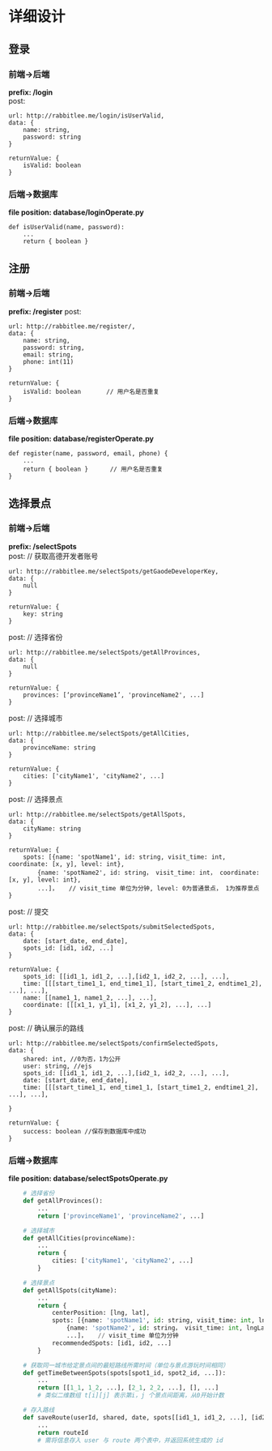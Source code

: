 # 详细设计

## 登录
### 前端->后端
**prefix: /login**  
post:   

    url: http://rabbitlee.me/login/isUserValid,
    data: {
        name: string,
        password: string
    }

    returnValue: {
        isValid: boolean
    }

### 后端->数据库
**file position: database/loginOperate.py**  

    def isUserValid(name, password):
        ...
        return { boolean }


## 注册
### 前端->后端
**prefix: /register**
post:

    url: http://rabbitlee.me/register/,
    data: {
        name: string,
        password: string,
        email: string,
        phone: int(11)
    }

    returnValue: {
        isValid: boolean       // 用户名是否重复
    }

### 后端->数据库
**file position: database/registerOperate.py**

    def register(name, password, email, phone) {
        ...
        return { boolean }      // 用户名是否重复
    }


## 选择景点
### 前端->后端
**prefix: /selectSpots**  
post: //  获取高德开发者账号

    url: http://rabbitlee.me/selectSpots/getGaodeDeveloperKey,
    data: {
        null
    }

    returnValue: {
        key: string
    }

post: // 选择省份

    url: http://rabbitlee.me/selectSpots/getAllProvinces,
    data: {
        null
    }

    returnValue: {
        provinces: [‘provinceName1’, 'provinceName2', ...]
    }

post: // 选择城市

    url: http://rabbitlee.me/selectSpots/getAllCities,
    data: {
        provinceName: string
    }

    returnValue: {
        cities: ['cityName1', 'cityName2', ...]
    }

post: // 选择景点

    url: http://rabbitlee.me/selectSpots/getAllSpots,
    data: {
        cityName: string
    }

    returnValue: {
        spots: [{name: 'spotName1', id: string, visit_time: int, coordinate: [x, y], level: int},
            {name: 'spotName2', id: string， visit_time: int， coordinate: [x, y], level: int},
            ...]，   // visit_time 单位为分钟, level: 0为普通景点， 1为推荐景点
    }

post: // 提交

    url: http://rabbitlee.me/selectSpots/submitSelectedSpots,
    data: {
        date: [start_date, end_date],
        spots_id: [id1, id2, ...]
    }

    returnValue: {
        spots_id: [[id1_1, id1_2, ...],[id2_1, id2_2, ...], ...],
        time: [[[start_time1_1, end_time1_1], [start_time1_2, endtime1_2], ...], ...],
        name: [[name1_1, name1_2, ...], ...],
        coordinate: [[[x1_1, y1_1], [x1_2, y1_2], ...], ...]        
    }

post: // 确认展示的路线

    url: http://rabbitlee.me/selectSpots/confirmSelectedSpots,
    data: {
        shared: int, //0为否，1为公开
        user: string, //ejs
        spots_id: [[id1_1, id1_2, ...],[id2_1, id2_2, ...], ...],
        date: [start_date, end_date],
        time: [[[start_time1_1, end_time1_1, [start_time1_2, endtime1_2], ...], ...],
         
    }

    returnValue: {
        success: boolean //保存到数据库中成功    
    }

### 后端->数据库
**file position: database/selectSpotsOperate.py**
```python
    # 选择省份
    def getAllProvinces():
        ...
        return ['provinceName1', 'provinceName2', ...]

    # 选择城市
    def getAllCities(provinceName):
        ...
        return {
            cities: ['cityName1', 'cityName2', ...]
        }

    # 选择景点
    def getAllSpots(cityName):
        ...
        return {
            centerPosition: [lng, lat],
            spots: [{name: 'spotName1', id: string, visit_time: int, lngLat: [lng, lat]},
                {name: 'spotName2', id: string， visit_time: int, lngLat: [lng, lat]},
                ...]，   // visit_time 单位为分钟
            recommendedSpots: [id1, id2, ...]
        }

    # 获取同一城市给定景点间的最短路线所需时间（单位与景点游玩时间相同）
    def getTimeBetweenSpots(spots[spot1_id, spot2_id, ...]):
        ...
        return [[1_1, 1_2, ...], [2_1, 2_2, ...], [], ...]
        # 类似二维数组 t[i][j] 表示第i，j 个景点间距离，从0开始计数

    # 存入路线
    def saveRoute(userId, shared, date, spots[[id1_1, id1_2, ...], [id2_1, id2_2, ...], ...], time[[[start_time1_1, end_time1_1, [start_time1_2, endtime1_2], ...], ...]):
        ...
        return routeId
        # 需将信息存入 user 与 route 两个表中，并返回系统生成的 id

```
